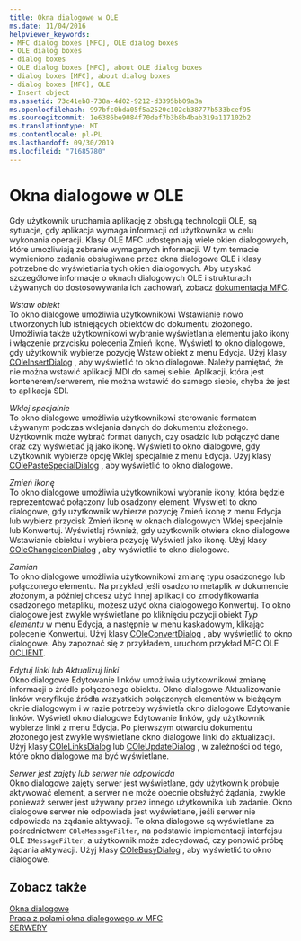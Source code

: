 ```yaml
---
title: Okna dialogowe w OLE
ms.date: 11/04/2016
helpviewer_keywords:
- MFC dialog boxes [MFC], OLE dialog boxes
- OLE dialog boxes
- dialog boxes
- OLE dialog boxes [MFC], about OLE dialog boxes
- dialog boxes [MFC], about dialog boxes
- dialog boxes [MFC], OLE
- Insert object
ms.assetid: 73c41eb8-738a-4d02-9212-d3395bb09a3a
ms.openlocfilehash: 997bfc0bda05f5a2520c102cb38777b533bcef95
ms.sourcegitcommit: 1e6386be9084f70def7b3b8b4bab319a117102b2
ms.translationtype: MT
ms.contentlocale: pl-PL
ms.lasthandoff: 09/30/2019
ms.locfileid: "71685780"
---
```

# <a name="dialog-boxes-in-ole"></a>Okna dialogowe w OLE

Gdy użytkownik uruchamia aplikację z obsługą technologii OLE, są sytuacje, gdy aplikacja wymaga informacji od użytkownika w celu wykonania operacji. Klasy OLE MFC udostępniają wiele okien dialogowych, które umożliwiają zebranie wymaganych informacji. W tym temacie wymieniono zadania obsługiwane przez okna dialogowe OLE i klasy potrzebne do wyświetlania tych okien dialogowych. Aby uzyskać szczegółowe informacje o oknach dialogowych OLE i strukturach używanych do dostosowywania ich zachowań, zobacz [dokumentacja MFC](../mfc/mfc-desktop-applications.md).

*Wstaw obiekt*<br/>
To okno dialogowe umożliwia użytkownikowi Wstawianie nowo utworzonych lub istniejących obiektów do dokumentu złożonego. Umożliwia także użytkownikowi wybranie wyświetlania elementu jako ikony i włączenie przycisku polecenia Zmień ikonę. Wyświetl to okno dialogowe, gdy użytkownik wybierze pozycję Wstaw obiekt z menu Edycja. Użyj klasy [COleInsertDialog](../mfc/reference/coleinsertdialog-class.md) , aby wyświetlić to okno dialogowe. Należy pamiętać, że nie można wstawić aplikacji MDI do samej siebie. Aplikacji, która jest kontenerem/serwerem, nie można wstawić do samego siebie, chyba że jest to aplikacja SDI.

*Wklej specjalnie*<br/>
To okno dialogowe umożliwia użytkownikowi sterowanie formatem używanym podczas wklejania danych do dokumentu złożonego. Użytkownik może wybrać format danych, czy osadzić lub połączyć dane oraz czy wyświetlać ją jako ikonę. Wyświetl to okno dialogowe, gdy użytkownik wybierze opcję Wklej specjalnie z menu Edycja. Użyj klasy [COlePasteSpecialDialog](../mfc/reference/colepastespecialdialog-class.md) , aby wyświetlić to okno dialogowe.

*Zmień ikonę*<br/>
To okno dialogowe umożliwia użytkownikowi wybranie ikony, która będzie reprezentować połączony lub osadzony element. Wyświetl to okno dialogowe, gdy użytkownik wybierze pozycję Zmień ikonę z menu Edycja lub wybierz przycisk Zmień ikonę w oknach dialogowych Wklej specjalnie lub Konwertuj. Wyświetlaj również, gdy użytkownik otwiera okno dialogowe Wstawianie obiektu i wybiera pozycję Wyświetl jako ikonę. Użyj klasy [COleChangeIconDialog](../mfc/reference/colechangeicondialog-class.md) , aby wyświetlić to okno dialogowe.

*Zamian*<br/>
To okno dialogowe umożliwia użytkownikowi zmianę typu osadzonego lub połączonego elementu. Na przykład jeśli osadzono metaplik w dokumencie złożonym, a później chcesz użyć innej aplikacji do zmodyfikowania osadzonego metapliku, możesz użyć okna dialogowego Konwertuj. To okno dialogowe jest zwykle wyświetlane po kliknięciu pozycji obiekt *Typ elementu* w menu Edycja, a następnie w menu kaskadowym, klikając polecenie Konwertuj. Użyj klasy [COleConvertDialog](../mfc/reference/coleconvertdialog-class.md) , aby wyświetlić to okno dialogowe. Aby zapoznać się z przykładem, uruchom przykład MFC OLE [OCLIENT](../overview/visual-cpp-samples.md).

*Edytuj linki lub Aktualizuj linki*<br/>
Okno dialogowe Edytowanie linków umożliwia użytkownikowi zmianę informacji o źródle połączonego obiektu. Okno dialogowe Aktualizowanie linków weryfikuje źródła wszystkich połączonych elementów w bieżącym oknie dialogowym i w razie potrzeby wyświetla okno dialogowe Edytowanie linków. Wyświetl okno dialogowe Edytowanie linków, gdy użytkownik wybierze linki z menu Edycja. Po pierwszym otwarciu dokumentu złożonego jest zwykle wyświetlane okno dialogowe linki do aktualizacji. Użyj klasy [COleLinksDialog](../mfc/reference/colelinksdialog-class.md) lub [COleUpdateDialog](../mfc/reference/coleupdatedialog-class.md) , w zależności od tego, które okno dialogowe ma być wyświetlane.

*Serwer jest zajęty lub serwer nie odpowiada*<br/>
Okno dialogowe zajęty serwer jest wyświetlane, gdy użytkownik próbuje aktywować element, a serwer nie może obecnie obsłużyć żądania, zwykle ponieważ serwer jest używany przez innego użytkownika lub zadanie. Okno dialogowe serwer nie odpowiada jest wyświetlane, jeśli serwer nie odpowiada na żądanie aktywacji. Te okna dialogowe są wyświetlane za pośrednictwem `COleMessageFilter`, na podstawie implementacji interfejsu OLE `IMessageFilter`, a użytkownik może zdecydować, czy ponowić próbę żądania aktywacji. Użyj klasy [COleBusyDialog](../mfc/reference/colebusydialog-class.md) , aby wyświetlić to okno dialogowe.

## <a name="see-also"></a>Zobacz także

[Okna dialogowe](../mfc/dialog-boxes.md)<br/>
[Praca z polami okna dialogowego w MFC](../mfc/life-cycle-of-a-dialog-box.md)<br/>
[SERWERY](../mfc/ole-in-mfc.md)
